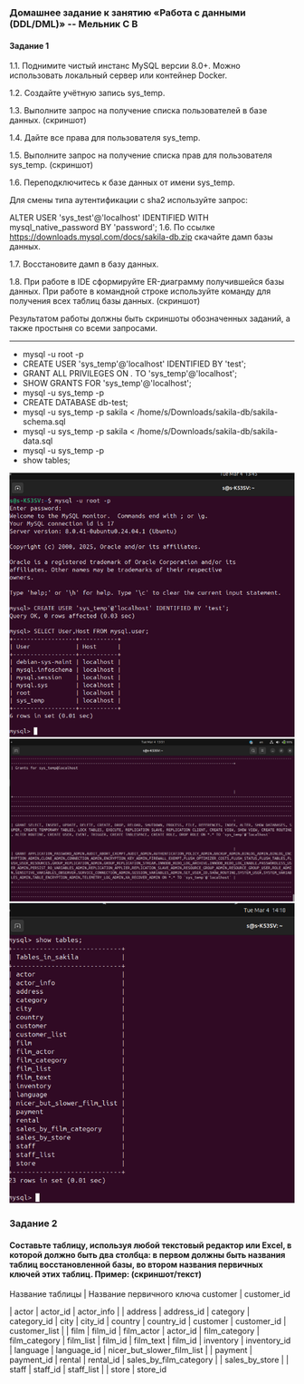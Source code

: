 ### Домашнее задание к занятию «Работа с данными (DDL/DML)» -- Мельник С В

#### Задание 1

1.1. Поднимите чистый инстанс MySQL версии 8.0+. Можно использовать локальный сервер или контейнер Docker.

1.2. Создайте учётную запись sys_temp.

1.3. Выполните запрос на получение списка пользователей в базе данных. (скриншот)

1.4. Дайте все права для пользователя sys_temp.

1.5. Выполните запрос на получение списка прав для пользователя sys_temp. (скриншот)

1.6. Переподключитесь к базе данных от имени sys_temp.

Для смены типа аутентификации с sha2 используйте запрос:

ALTER USER 'sys_test'@'localhost' IDENTIFIED WITH mysql_native_password BY 'password';
1.6. По ссылке https://downloads.mysql.com/docs/sakila-db.zip скачайте дамп базы данных.

1.7. Восстановите дамп в базу данных.

1.8. При работе в IDE сформируйте ER-диаграмму получившейся базы данных. При работе в командной строке используйте команду для получения всех таблиц базы данных. (скриншот)

Результатом работы должны быть скриншоты обозначенных заданий, а также простыня со всеми запросами.

---

- mysql -u root -p
- CREATE USER 'sys_temp'@'localhost' IDENTIFIED BY 'test';
- GRANT ALL PRIVILEGES ON _._ TO 'sys_temp'@'localhost';
- SHOW GRANTS FOR 'sys_temp'@'localhost';
- mysql -u sys_temp -p
- CREATE DATABASE db-test;
- mysql -u sys_temp -p sakila < /home/s/Downloads/sakila-db/sakila-schema.sql
- mysql -u sys_temp -p sakila < /home/s/Downloads/sakila-db/sakila-data.sql
- mysql -u sys_temp -p
- show tables;

![alt text](https://github.com/DeluxWebSite/homework/blob/main/Screenshotfrom2025-03-04_13-45-10.png)
![alt text](https://github.com/DeluxWebSite/homework/blob/main/Screenshotfrom2025-03-04_13-51-49.png)
![alt text](https://github.com/DeluxWebSite/homework/blob/main/Screenshotfrom2025-03-04_14-18-58.png)

### Задание 2

#### Составьте таблицу, используя любой текстовый редактор или Excel, в которой должно быть два столбца: в первом должны быть названия таблиц восстановленной базы, во втором названия первичных ключей этих таблиц. Пример: (скриншот/текст)

Название таблицы | Название первичного ключа
customer | customer_id

| actor | actor_id
| actor_info |
| address | address_id
| category | category_id
| city | city_id
| country | country_id
| customer | customer_id
| customer_list |
| film | film_id
| film_actor | actor_id
| film_category | film_category
| film_list | film_id
| film_text | film_id
| inventory | inventory_id
| language | language_id
| nicer_but_slower_film_list |
| payment | payment_id
| rental | rental_id
| sales_by_film_category |
| sales_by_store |
| staff | staff_id
| staff_list |
| store | store_id

